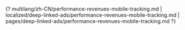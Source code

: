 {? multilang/zh-CN/performance-revenues-mobile-tracking.md | localized/deep-linked-ads/performance-revenues-mobile-tracking.md | pages/deep-linked-ads/performance-revenues-mobile-tracking.md ?}
